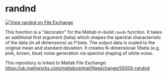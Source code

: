 # randnd

[![View randnd on File Exchange](https://www.mathworks.com/matlabcentral/images/matlab-file-exchange.svg)](https://uk.mathworks.com/matlabcentral/fileexchange/59305-randnd)

This function is a "decorator" for the Matlab in-build `randn` function. It takes an additional first argument (beta) which shapes the spectral characteristic of the data (in all dimensions) as f^beta. The output data is scaled to the original mean and standard deviation. It creates N-dimensional 1/beta (e.g. pink, brown, blue) noise generation via spectral shaping of white noise.

This repository is linked to Matlab File Exchange: https://uk.mathworks.com/matlabcentral/fileexchange/59305-randnd
